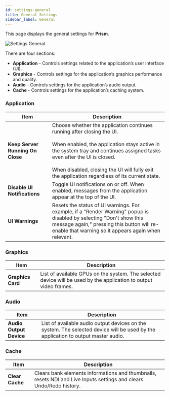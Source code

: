 ```yaml
---
id: settings-general
title: General Settings
sidebar_label: General
---
```


This page displays the general settings for **Prism**.

![Settings General](/prism-images/settings/prism-settings-general.png)

There are four sections:
- **Application** - Controls settings related to the application’s user interface (UI).
- **Graphics** - Controls settings for the application’s graphics performance and quality.
- **Audio** - Controls settings for the application’s audio output.
- **Cache** - Controls settings for the application’s caching system.

### Application

| Item                         | Description                                                                                                                                |
|------------------------------|--------------------------------------------------------------------------------------------------------------------------------------------|
| **Keep Server Running On Close** | Choose whether the application continues running after closing the UI. <br/><br/>When enabled, the application stays active in the system tray and continues assigned tasks even after the UI is closed. <br/><br/>When disabled, closing the UI will fully exit the application regardless of its current state. |
| **Disable UI Notifications** | Toggle UI notifications on or off. When enabled, messages from the application appear at the top of the UI.                                |
| **UI Warnings**               | Resets the status of UI warnings. For example, if a "Render Warning" popup is disabled by selecting "Don't show this message again," pressing this button will re-enable that warning so it appears again when relevant. |

### Graphics

|  Item  |  Description  |
|----------------------|------------|
| **Graphics Card** | List of available GPUs on the system. The selected device will be used by the application to output video frames.|

### Audio

|  Item  |  Description  |
|----------------------|------------|
| **Audio Output Device** | List of available audio output devices on the system. The selected device will be used by the application to output master audio.|

### Cache

|  Item  |  Description  |
|----------------------|------------|
| **Clear Cache** |  Clears bank elements informations and thumbnails, resets NDI and Live Inputs settings and clears Undo/Redo history. |